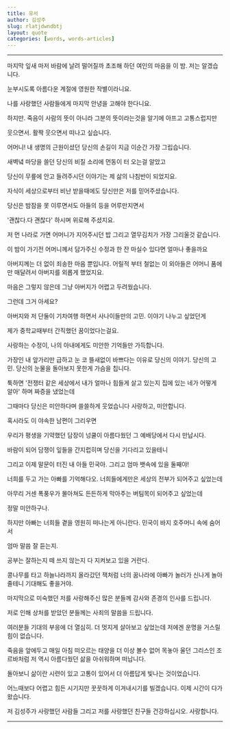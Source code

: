 ```yaml
---
title: 유서
author: 김성주
slug: rlatjdwndbtj
layout: quote
categories: [words, words-articles]
---
```


---

마지막 잎새 마저 바람에 날려
떨어질까 초조해 하던 여인의 마음을
이 밤. 저는 알겠습니다.

눈부시도록 아름다운 계절에
영원한 작별이라니요.

나를 사랑했던 사람들에게
마지막 안녕을 고해야 한다니요.

하지만.
죽음이 사람의 뜻이 아니라
그분의 뜻이라는것을 알기에
아프고 고통스럽지만

웃으면서.
활짝 웃으면서 떠나고 싶습니다.

어머니!
내 생명의 근원이셨던 당신의 손길이
지금 이순간 가장 그립습니다.

새벽녘 마당을 쓸던 당신의 비질 소리에
먼동이 터 오는걸 알았고

당신이 무릎에 안고 들려주시던 이야기는
제 삶의 나침반이 되었지요.

자식이 세상으로부터 비난 받을때에도
당신만은
저를 믿어주셨습니다.

당신은 밤잠을 못 이루면서도
아들의 등을 어루만지면서

'괜찮다.다 괜찮다'
하시며 위로해 주셨지요.

저 먼 나라로 가면 어머니가 지어주시던 밥
그리고 열무김치가 가장 그리울것 같습니다.

이 밤이 가기전
어머니께서 담가주신 수정과 한 잔 마실수 있다면
얼마나 좋을까요

아버지께는 더 없이 죄송한 마음 뿐입니다.
어릴적 부터 철없는 이 외아들은
어머니 품에만 매달려서
아버지를 외롭게 했었지요.

마음은 그렇지 않은데
그냥 아버지가 어렵고 두려웠습니다.

그런데 그거 아세요?

아버지와 저 단둘이 기차여행 하면서
사나이들만의 고민. 이야기 나누고 싶었던게

제가 중학교때부터 간직했던
꿈이었다는걸요.

사랑하는 수정이, 나의 아내에게도
미안한 기억들만 가득합니다.

가장인 내 앞가리만 급하고
눈 코 뜰새없이 바쁘다는 이유로
당신의 이야기. 당신의 고민.
당신의 눈물을 돌아보지 못한게 가슴을 칩니다.

툭하면
'전쟁터 같은 세상에서 내가 얼마나 힘들게 살고 있는지
집에 있는 네가 어떻게 알아' 하며 짜증을 냈었는데

그때마다 당신은 미안하다며 쓸쓸하게 웃었습니다
사랑하고, 미안합니다.

혹시라도
이 야속한 남편이 그리우면

우리가 평생을 기약했던
담장이 넝쿨이 아름다웠던
그 예배당에서 다시 만납시다.

바람이 되어 담쟁이 잎들을 간지럽히며
당신을 기다리고 있을테니

그리고 이제 말문이 터진 내 아들 민국아.
그리고 엄마 뱃속에 있을 둘째야!

너희를 두고 가는 아빠를 기억해다오.
너희들에게만은 세상의 전부가 되어주고 싶었는데

아무리 거센 폭풍우가 몰아쳐도
든든하게 막아주는 버팀목이 되어주고 싶었는데

정말 미안하구나.

하지만 아빠는 너희들 곁을 영원히 떠나는게 아니란다.
민국이 바지 호주머니 속에 숨어서

엄마 말씀 잘 듣는지.

공부는 잘하는지
떼 쓰지 않는지
다 지켜보고 있을 거란다.

콩나무를 타고 하늘나라까지 올라갔던 잭처럼
너의 꿈나라에 아빠가 놀러가
신나게 놀아줄테니 기대해도 좋을거야.

마지막으로
미숙했던 저를 사랑해주신 많은 분들께
감사와 존경의 인사를 드립니다.

저로 인해 상처를 받았던 분들께는
사죄의 말씀을 드립니다.

여러분들 기대의 부응에
더 열심히. 더 멋지게 살아보고 싶었는데
저에겐 운명을 거스릴 힘이 없습니다.

죽음을 앞에두고
매일 아침 떠오르는 태양을
더 이상 볼수 없어 목놓아 울던
그리스인 조르바처럼
저 역시 아름다웠던 삶을 아쉬워하며 떠납니다.

돌아보니 삶이란
시련이 있고 고통이 있어서
더 아름답게 빛나는 것이었습니다.

어느때보다 어렵고 힘든 시기지만
꿋꿋하게 이겨내시기를 빌겠습니다.
이제 시간이 다가왔습니다.

저 김성주가 사랑했던 사람들
그리고 저를 사랑했던 친구들
건강하십시오. 사랑합니다.

---
